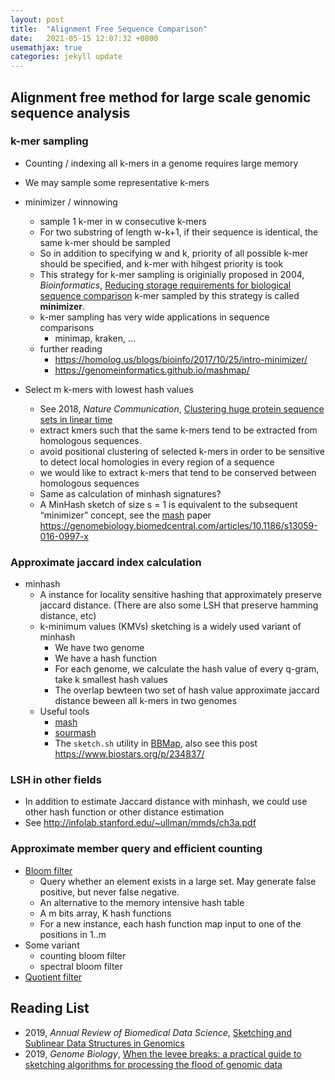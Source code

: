 ```yaml
---
layout: post
title:  "Alignment Free Sequence Comparison"
date:   2021-05-15 12:07:32 +0800
usemathjax: true
categories: jekyll update
---
```


## Alignment free method for large scale genomic sequence analysis


### k-mer sampling

- Counting / indexing  all k-mers in a genome requires large memory
- We may sample some representative k-mers

- minimizer / winnowing
  - sample 1 k-mer in w consecutive k-mers
  - For two substring of length w-k+1, if their sequence is identical, the same k-mer should be sampled
  - So in addition to specifying w and k, priority of all possible k-mer should be specified, and k-mer with hihgest priority is took
  - This strategy for k-mer sampling is originially proposed in 2004, *Bioinformatics*, [Reducing storage requirements for biological sequence comparison](https://academic.oup.com/bioinformatics/article/20/18/3363/202143) k-mer sampled by this strategy is called **minimizer**.
  - k-mer sampling has very wide applications in sequence comparisons
    - minimap, kraken, ...
  - further reading
    - <https://homolog.us/blogs/bioinfo/2017/10/25/intro-minimizer/>
    - <https://genomeinformatics.github.io/mashmap/>

- Select m k-mers with lowest hash values 
  - See 2018, *Nature Communication*, [Clustering huge protein sequence sets in linear time](https://www.nature.com/articles/s41467-018-04964-5)
  - extract kmers such that the same k-mers tend to be extracted from homologous sequences.
  - avoid positional clustering of selected k-mers in order to be sensitive to detect local homologies in every region of a sequence
  - we would like to extract k-mers that tend to be conserved between homologous sequences
  - Same as calculation of minhash signatures?
  - A MinHash sketch of size s = 1 is equivalent to the subsequent “minimizer” concept, see the [mash](https://github.com/marbl/Mash) paper <https://genomebiology.biomedcentral.com/articles/10.1186/s13059-016-0997-x> 




### Approximate jaccard index calculation
- minhash
  - A instance for locality sensitive hashing that approximately preserve jaccard distance. (There are also some LSH that preserve hamming distance, etc)
  - k-minimum values (KMVs) sketching is a widely used variant of minhash
    - We have two genome
    - We have a hash function
    - For each genome, we calculate the hash value of every q-gram, take k smallest hash values
    - The overlap bewteen two set of hash value approximate jaccard distance beween all k-mers in two genomes 
  - Useful tools
    - [mash](https://github.com/marbl/Mash)
    - [sourmash](https://github.com/dib-lab/sourmash)
    - The `sketch.sh` utility in [BBMap](https://jgi.doe.gov/data-and-tools/bbtools/bb-tools-user-guide/bbmap-guide/), also see this post <https://www.biostars.org/p/234837/>


### LSH in other fields
- In addition to estimate Jaccard distance with minhash, we could use other hash function or other distance estimation
- See <http://infolab.stanford.edu/~ullman/mmds/ch3a.pdf> 



### Approximate member query and efficient counting
- [Bloom filter](https://en.wikipedia.org/wiki/Bloom_filters_in_bioinformatics)
  - Query whether an element exists in a large set. May generate false positive, but never false negative.
  - An alternative to the memory intensive hash table
  - A m bits array, K hash functions
  - For a new instance, each hash function map input to one of the positions in 1..m 
- Some variant
  - counting bloom filter
  - spectral bloom filter
- [Quotient filter](https://en.wikipedia.org/wiki/Quotient_filter)


## Reading List
- 2019, *Annual Review of Biomedical Data Science*, [Sketching and Sublinear Data Structures in Genomics](https://www.annualreviews.org/doi/abs/10.1146/annurev-biodatasci-072018-021156)
- 2019, *Genome Biology*, [When the levee breaks: a practical guide to sketching algorithms for processing the flood of genomic data](https://genomebiology.biomedcentral.com/articles/10.1186/s13059-019-1809-x)

